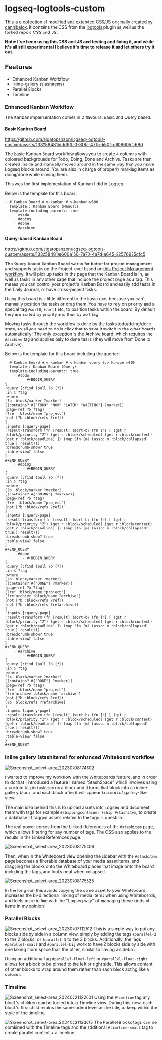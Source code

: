 # logseq-logtools-custom
This is a collection of modified and extended CSS/JS originally created by [cannibalox](https://github.com/cannibalox). It contains the CSS from the [logtools](https://github.com/cannibalox/logtools) plugin as well as the forked repo's CSS and JS.

**Note: I've been using this CSS and JS and testing and fixing it, and while it's all still experimental I believe it's time to release it and let others try it out.**

## Features
* Enhanced Kanban Workflow
* Inline-gallery (stashitems)
* Parallel Blocks
* Timeline

### Enhanced Kanban Workflow
The Kanban implementation comes in 2 flavours: Basic and Query based.

#### Basic Kanban Board
https://github.com/elgatopanzon/logseq-logtools-custom/assets/133258481/ddd9ffa0-3f8a-4715-b50f-d608605fc68d

The basic Kanban Board workflow allows you to create 4 columns with coloured backgrounds for Todo, Doing, Done and Archive. Tasks are then created inside and manually moved around in the same way that you move Logseq blocks around. You are also in charge of properly marking items as doing/done while moving them.

This was the first implementation of Kanban I did in Logseq.

Below is the template for this board:
```
- # Kanban Board #.v-kanban #.v-kanban-w300
  template:: Kanban Board (Manual)
  template-including-parent:: true
	- #todo
	- #doing
	- #done
	- #archive
```

#### Query-based Kanban Board
https://github.com/elgatopanzon/logseq-logtools-custom/assets/133258481/e600a160-7a70-4a7d-a645-22576985cfc5

The Query-based Kanban Board works far better for project management and supports tasks on the Project level based on [this Project Management workflow](https://luhmann-logseq.notion.site/A-new-approach-to-project-management-in-Logseq-8b36dd5eb25d4b9e9882742b5ee4368e). It will pick up tasks in the page that the Kanban Board is in, as well as tasks in any other page that include the project page as a tag. This means you can control your project's Kanban Board and easily add tasks in the Daily Journal, or have cross-project tasks.

Using this board is a little different to the basic one, because you can't manually position the tasks or drag them. You have to rely on priority and a special tag `#sort0`, `#sort1` etc, to position tasks within the board. By default they are sorted by priority and then by sort tag.

Moving tasks through the workflow is done by the tasks todo/doing/done state, so all you need to do is click that to have it switch to the other boards automatically! The only exception is the Archive board, which requires the `#archive` tag and applies only to done tasks (they will move from Done to Archive).

Below is the template for this board including the queries:
```
- # Kanban Board #.v-kanban #.v-kanban-query #.v-kanban-w300
  template:: Kanban Board (Query)
  template-including-parent:: true
	- #todo
		- #+BEGIN_QUERY
{
:query [:find (pull ?b [*])
:in $ ?tag
:where
[?b :block/marker ?marker]
[(contains? #{"TODO" "NOW" "LATER" "WAITING"} ?marker)]
(page-ref ?b ?tag)
[?ref :block/name "project"]
(not [?b :block/refs ?ref])
]
:inputs [:query-page]
:result-transform (fn [result] (sort-by (fn [r] [ (get r :block/priority "Z") (get r :block/scheduled) (get r :block/content) (get r :block/deadline) ]) (map (fn [m] (assoc m :block/collapsed? true)) result)))
:breadcrumb-show? true
:table-view? false
}
#+END_QUERY
	- #doing
		- #+BEGIN_QUERY
{
:query [:find (pull ?b [*])
:in $ ?tag
:where
[?b :block/marker ?marker]
[(contains? #{"DOING"} ?marker)]
(page-ref ?b ?tag)
[?ref :block/name "project"]
(not [?b :block/refs ?ref])
]
:inputs [:query-page]
:result-transform (fn [result] (sort-by (fn [r] [ (get r :block/priority "Z") (get r :block/scheduled) (get r :block/content) (get r :block/deadline) ]) (map (fn [m] (assoc m :block/collapsed? true)) result)))
:breadcrumb-show? true
:table-view? false
}
#+END_QUERY
	- #done
		- #+BEGIN_QUERY
{
:query [:find (pull ?b [*])
:in $ ?tag
:where
[?b :block/marker ?marker]
[(contains? #{"DONE"} ?marker)]
(page-ref ?b ?tag)
[?ref :block/name "project"]
[?refarchive :block/name "archive"]
(not [?b :block/refs ?ref])
(not [?b :block/refs ?refarchive])
]
:inputs [:query-page]
:result-transform (fn [result] (sort-by (fn [r] [ (get r :block/priority "Z") (get r :block/scheduled) (get r :block/content) (get r :block/deadline) ]) (map (fn [m] (assoc m :block/collapsed? true)) result)))
:breadcrumb-show? true
:table-view? false
}
#+END_QUERY
	- #archive
		- #+BEGIN_QUERY
{
:query [:find (pull ?b [*])
:in $ ?tag
:where
[?b :block/marker ?marker]
[(contains? #{"DONE"} ?marker)]
(page-ref ?b ?tag)
[?ref :block/name "project"]
[?refarchive :block/name "archive"]
(not [?b :block/refs ?ref])
[?b :block/refs ?refarchive]
]
:inputs [:query-page]
:result-transform (fn [result] (sort-by (fn [r] [ (get r :block/priority "Z") (get r :block/scheduled) (get r :block/content) (get r :block/deadline) ]) (map (fn [m] (assoc m :block/collapsed? true)) result)))
:breadcrumb-show? true
:table-view? false
}
#+END_QUERY
```

### Inline gallery (stashitems) for enhanced Whiteboard workflow
![Screenshot_select-area_20230708174602](https://github.com/elgatopanzon/logseq-logtools-custom/assets/133258481/3c4f4b2c-614f-4a36-9510-892bc4f3f13b)


I wanted to improve my workflow with the Whiteboards feature, and in order to do that I introduced a feature I named "StashSpace" which involves using a custom tag `#stashitem` on a block and it turns that block into an inline-gallery block, and each block after it will appear in a sort of gallery-like view. 

The main idea behind this is to upload assets into Logseq and document them with tags for example `#shippingcontainer #ship #stashitem`, to create a database of tagged assets related to the tags in question.

The real power comes from the Linked References of the `#stashitem` page, which allows filtering for any number of tags. The CSS also applies to the results in the Linked References page.

![Screenshot_select-area_20230708175306](https://github.com/elgatopanzon/logseq-logtools-custom/assets/133258481/9a12e402-e341-477e-83e2-408ca92c319a)

Then, when in the Whiteboard view opening the sidebar with the `#stashitem` page becomes a filterable database of your media asset items, and dragging the blocks onto the Whiteboard places that image onto the board including the tags, and looks neat when collapsed.

![Screenshot_select-area_20230708175525](https://github.com/elgatopanzon/logseq-logtools-custom/assets/133258481/11c0472b-49d9-416c-b87a-75561dbe133a)

In the long-run this avoids copying the same asset to your Whiteboard, increases the bi-directional linking of media items when using Whiteboards, and feels more in line with the "Logseq way" of managing these kinds of items in my opinion!

### Parallel Blocks
![Screenshot_select-area_20230707112512](https://github.com/elgatopanzon/logseq-logtools-custom/assets/133258481/6de0d4b6-27b0-49f3-a0a0-6c9872a4fd02)
This is a simple way to put any blocks side by side in a column view, simply by adding the tags `#parallel-2` to the 2 blocks, or `#parallel-3` to the 3 blocks. Additionally, the tags `#parallel-small` and `#parallel-big` work to have 2 blocks side by side with one taking more space than the other, similar to having a sidebar.

Using an additional tag `#parallel-float-left` or `#parallel-float-right` allows for a block to be pinned to the left or right side. This allows content of other blocks to wrap around them rather than each block acting like a column.

### Timeline
![Screenshot_select-area_20240221122601](https://github.com/elgatopanzon/logseq-logtools-custom/assets/133258481/2eaeaf18-437d-4c14-9625-7bd17262e7d7)
Using the `#timeline` tag any block's children can be turned into a Timeline view. During this view, each block's first child retains the same indent level as the title, to keep within the style of the timeline.

![Screenshot_select-area_20240221122615](https://github.com/elgatopanzon/logseq-logtools-custom/assets/133258481/b49a23ba-6839-43cb-b921-17f4668c9da6)
The Parallel Blocks tags can be combined with the Timeline tags and the additional `#timeline-small` tag to create parallel content + a timeline.
